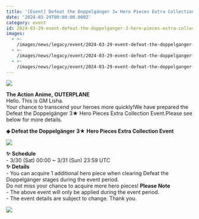 ```yaml
---
title: '[Event] Defeat the Doppelgänger 3★ Hero Pieces Extra Collection'
date: '2024-03-29T00:00:00.000Z'
category: event
id: 2024-03-29-event-defeat-the-doppelganger-3-hero-pieces-extra-collection-event
images:
  - >-
    /images/news/legacy/event/2024-03-29-event-defeat-the-doppelganger-3-hero-pieces-extra-collection-event/726dc1f5eada4227b09942cffecb4235.webp
  - >-
    /images/news/legacy/event/2024-03-29-event-defeat-the-doppelganger-3-hero-pieces-extra-collection-event/8563a47ea9eb4ac8af9f0062319cca47_002.webp
  - >-
    /images/news/legacy/event/2024-03-29-event-defeat-the-doppelganger-3-hero-pieces-extra-collection-event/bd70238ef3784938aae1b80ee349b585.webp
---
```


![](/images/news/legacy/event/2024-03-29-event-defeat-the-doppelganger-3-hero-pieces-extra-collection-event/726dc1f5eada4227b09942cffecb4235.webp)  

**The Action Anime,** **OUTERPLANE**  
Hello. This is GM Lisha.  
Your chance to transcend your heroes more quickly!We have prepared the Defeat the Doppelgänger 3★ Hero Pieces Extra Collection Event.Please see below for more details.

**◈ Defeat the Doppelgänger** **3★** **Hero Pieces Extra Collection Event**

![](/images/news/legacy/event/2024-03-29-event-defeat-the-doppelganger-3-hero-pieces-extra-collection-event/8563a47ea9eb4ac8af9f0062319cca47_002.webp)  
  

**✨** **Schedule**   
\- 3/30 (Sat) 00:00 ~ 3/31 (Sun) 23:59 UTC  
**✨** **Details**  
\- You can acquire 1 additional hero piece when clearing Defeat the Doppelgänger stages during the event period.  
Do not miss your chance to acquire more hero pieces! **Please Note**  
\- The above event will only be applied during the event period.  
\- The event details are subject to change. Thank you.

![](/images/news/legacy/event/2024-03-29-event-defeat-the-doppelganger-3-hero-pieces-extra-collection-event/bd70238ef3784938aae1b80ee349b585.webp)
